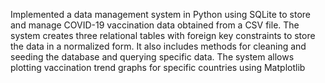 Implemented a data management system in Python using SQLite to store and manage COVID-19 vaccination data obtained from a CSV file. The system creates three relational tables with foreign key constraints to store the data in a normalized form. It also includes methods for cleaning and seeding the database and querying specific data. The system allows plotting vaccination trend graphs for specific countries using Matplotlib
